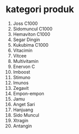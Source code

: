 # kategori produk

1. Joss C1000
1. Sidomuncul C1000
1. Hemaviton C1000
1. Segar Dingin
1. Kukubima C1000
1. Vitacimin
1. Vitcee
1. Multivitamin
1. Enervon C
1. Imboost
1. Stimuno
1. Imunos
1. Zegavit
1. Empon-empon
1. Jamu
1. Anget Sari
1. Hanjuang
1. Sido Muncul
1. Xtragin
1. Antangin